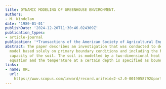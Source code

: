 ```yaml
---
title: DYNAMIC MODELING OF GREENHOUSE ENVIRONMENT.
authors:
- M. Kindelan
date: '1980-01-01'
publishDate: '2024-12-20T11:30:46.024309Z'
publication_types:
- article-journal
publication: '*Transactions of the American Society of Agricultural Engineers*'
abstract: The paper describes an investigation that was conducted to develop a mathematical
  model based solely on primary boundary conditions and including the heat storage
  capacity of the soil. The soil is modelled by a two-dimensional heat conduction
  equation and the temperature at a certain depth is specified as boundary condition.
links:
- name: URL
  url: 
    https://www.scopus.com/inward/record.uri?eid=2-s2.0-0019058792&partnerID=40&md5=c6af3beaed47672c63f99c88cdacbcc6
---
```

